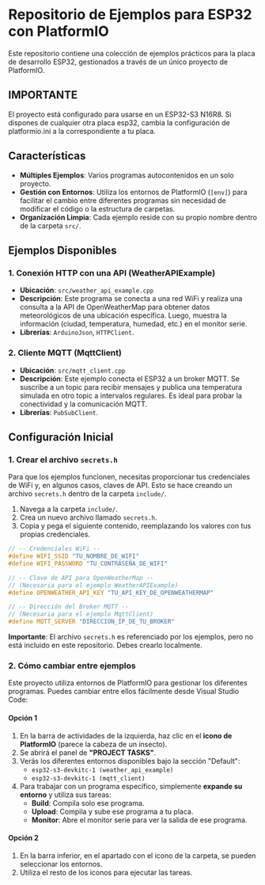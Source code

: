 # Repositorio de Ejemplos para ESP32 con PlatformIO

Este repositorio contiene una colección de ejemplos prácticos para la placa de desarrollo ESP32, gestionados a través de un único proyecto de PlatformIO.

## IMPORTANTE

El proyecto está configurado para usarse en un ESP32-S3 N16R8. Si dispones de cualquier otra placa esp32, cambia la configuración de platformio.ini a la correspondiente a tu placa.

## Características

- **Múltiples Ejemplos**: Varios programas autocontenidos en un solo proyecto.
- **Gestión con Entornos**: Utiliza los entornos de PlatformIO (`[env]`) para facilitar el cambio entre diferentes programas sin necesidad de modificar el código o la estructura de carpetas.
- **Organización Limpia**: Cada ejemplo reside con su propio nombre dentro de la carpeta `src/`.

## Ejemplos Disponibles

### 1. Conexión HTTP con una API (WeatherAPIExample)

- **Ubicación**: `src/weather_api_example.cpp`
- **Descripción**: Este programa se conecta a una red WiFi y realiza una consulta a la API de OpenWeatherMap para obtener datos meteorológicos de una ubicación específica. Luego, muestra la información (ciudad, temperatura, humedad, etc.) en el monitor serie.
- **Librerías**: `ArduinoJson`, `HTTPClient`.

### 2. Cliente MQTT (MqttClient)

- **Ubicación**: `src/mqtt_client.cpp`
- **Descripción**: Este ejemplo conecta el ESP32 a un broker MQTT. Se suscribe a un topic para recibir mensajes y publica una temperatura simulada en otro topic a intervalos regulares. Es ideal para probar la conectividad y la comunicación MQTT.
- **Librerías**: `PubSubClient`.

## Configuración Inicial

### 1. Crear el archivo `secrets.h`

Para que los ejemplos funcionen, necesitas proporcionar tus credenciales de WiFi y, en algunos casos, claves de API. Esto se hace creando un archivo `secrets.h` dentro de la carpeta `include/`.

1.  Navega a la carpeta `include/`.
2.  Crea un nuevo archivo llamado `secrets.h`.
3.  Copia y pega el siguiente contenido, reemplazando los valores con tus propias credenciales.

```cpp
// -- Credenciales WiFi --
#define WIFI_SSID "TU_NOMBRE_DE_WIFI"
#define WIFI_PASSWORD "TU_CONTRASEÑA_DE_WIFI"

// -- Clave de API para OpenWeatherMap --
// (Necesaria para el ejemplo WeatherAPIExample)
#define OPENWEATHER_API_KEY "TU_API_KEY_DE_OPENWEATHERMAP"

// -- Dirección del Broker MQTT --
// (Necesaria para el ejemplo MqttClient)
#define MQTT_SERVER "DIRECCION_IP_DE_TU_BROKER"
```

**Importante**: El archivo `secrets.h` es referenciado por los ejemplos, pero no está incluido en este repositorio. Debes crearlo localmente.

### 2. Cómo cambiar entre ejemplos

Este proyecto utiliza entornos de PlatformIO para gestionar los diferentes programas. Puedes cambiar entre ellos fácilmente desde Visual Studio Code:

#### Opción 1

1.  En la barra de actividades de la izquierda, haz clic en el **icono de PlatformIO** (parece la cabeza de un insecto).
2.  Se abrirá el panel de **"PROJECT TASKS"**.
3.  Verás los diferentes entornos disponibles bajo la sección "Default":
    *   `esp32-s3-devkitc-1 (weather_api_example)`
    *   `esp32-s3-devkitc-1 (mqtt_client)`
4.  Para trabajar con un programa específico, simplemente **expande su entorno** y utiliza sus tareas:
    *   **Build**: Compila solo ese programa.
    *   **Upload**: Compila y sube ese programa a tu placa.
    *   **Monitor**: Abre el monitor serie para ver la salida de ese programa.
  
#### Opción 2

1. En la barra inferior, en el apartado con el icono de la carpeta, se pueden seleccionar los entornos.
2. Utiliza el resto de los iconos para ejecutar las tareas.
